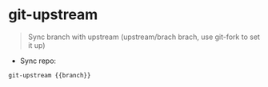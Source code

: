 # git-upstream

> Sync branch with upstream (upstream/brach brach, use git-fork to set it up)

- Sync repo:

`git-upstream {{branch}}`
